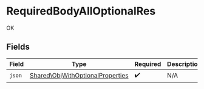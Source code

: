 # RequiredBodyAllOptionalRes

OK


## Fields

| Field                                                                                | Type                                                                                 | Required                                                                             | Description                                                                          |
| ------------------------------------------------------------------------------------ | ------------------------------------------------------------------------------------ | ------------------------------------------------------------------------------------ | ------------------------------------------------------------------------------------ |
| `json`                                                                               | [Shared\ObjWithOptionalProperties](../../Models/Shared/ObjWithOptionalProperties.md) | :heavy_check_mark:                                                                   | N/A                                                                                  |